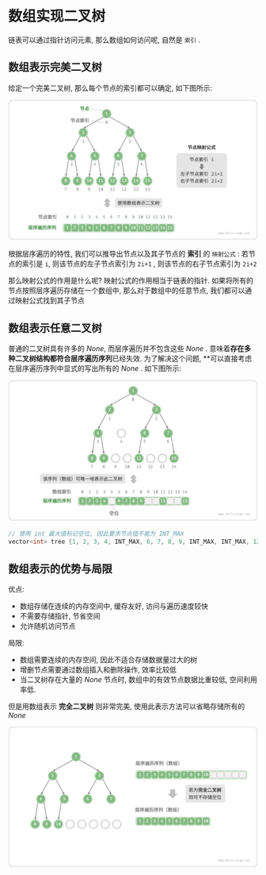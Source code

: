 # 数组实现二叉树

链表可以通过指针访问元素, 那么数组如何访问呢, 自然是 `索引` .

## 数组表示完美二叉树

给定一个完美二叉树, 那么每个节点的索引都可以确定, 如下图所示:

![完美二叉树索引](https://raw.githubusercontent.com/harisonkhlil/oss/main/uPic/NQ8Lut.png)

根据层序遍历的特性, 我们可以推导出节点以及其子节点的 **索引** 的 `映射公式` : 若节点的索引是 `i`, 则该节点的左子节点索引为 `2i+1` , 则该节点的右子节点索引为 `2i+2`

那么映射公式的作用是什么呢? 映射公式的作用相当于链表的指针. 如果将所有的节点按照层序遍历存储在一个数组中, 那么对于数组中的任意节点, 我们都可以通过映射公式找到其子节点

## 数组表示任意二叉树

普通的二叉树具有许多的 $None$, 而层序遍历并不包含这些 $None$ . 意味着**存在多种二叉树结构都符合层序遍历序列**已经失效. 为了解决这个问题, **可以直接考虑在层序遍历序列中显式的写出所有的 $None$ . 如下图所示:

![补全的任意二叉树](https://raw.githubusercontent.com/harisonkhlil/oss/main/uPic/QtSmWl.png)

```cpp
// 使用 int 最大值标记空位, 因此要求节点值不能为 INT_MAX
vector<int> tree {1, 2, 3, 4, INT_MAX, 6, 7, 8, 9, INT_MAX, INT_MAX, 12 ...};
```

## 数组表示的优势与局限

优点:

- 数组存储在连续的内存空间中, 缓存友好, 访问与遍历速度较快
- 不需要存储指针, 节省空间
- 允许随机访问节点

局限:

- 数组需要连续的内存空间, 因此不适合存储数据量过大的树
- 增删节点需要通过数组插入和删除操作, 效率比较低
- 当二叉树存在大量的 $None$ 节点时, 数组中的有效节点数据比重较低, 空间利用率低.

但是用数组表示 **完全二叉树** 则非常完美, 使用此表示方法可以省略存储所有的 $None$

![array to binary_tree](https://raw.githubusercontent.com/harisonkhlil/oss/main/uPic/qzXVb7.png)
